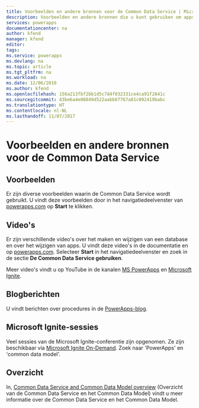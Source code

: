 ```yaml
---
title: Voorbeelden en andere bronnen voor de Common Data Service | Microsoft Docs
description: Voorbeelden en andere bronnen die u kunt gebruiken om apps te maken.
services: powerapps
documentationcenter: na
author: kfend
manager: kfend
editor: 
tags: 
ms.service: powerapps
ms.devlang: na
ms.topic: article
ms.tgt_pltfrm: na
ms.workload: na
ms.date: 12/06/2016
ms.author: kfend
ms.openlocfilehash: 156a213fbf2bb1d5c7d4f032331ce4ca91f2641c
ms.sourcegitcommit: 43be6a4e08849d522aabb6f767a81c092419babc
ms.translationtype: HT
ms.contentlocale: nl-NL
ms.lasthandoff: 11/07/2017
---
```

# <a name="samples-and-other-resources--for-the-common-data-service"></a>Voorbeelden en andere bronnen voor de Common Data Service
## <a name="samples"></a>Voorbeelden
Er zijn diverse voorbeelden waarin de Common Data Service wordt gebruikt. U vindt deze voorbeelden door in het navigatiedeelvenster van [powerapps.com](https://web.powerapps.com) op **Start** te klikken.

## <a name="videos"></a>Video's
Er zijn verschillende video's over het maken en wijzigen van een database en over het wijzigen van apps. U vindt deze video's in de documentatie en op [powerapps.com](https://web.powerapps.com). Selecteer **Start** in het navigatiedeelvenster en zoek in de sectie **De Common Data Service gebruiken**.

Meer video's vindt u op YouTube in de kanalen [MS PowerApps](https://www.youtube.com/channel/UCGfWR2ekfRFckLjev6eQYLg) en [Microsoft Ignite](https://www.youtube.com/channel/UCrhJmfAGQ5K81XQ8_od1iTg).

## <a name="blog-posts"></a>Blogberichten
U vindt berichten over procedures in de [PowerApps-blog](https://powerapps.microsoft.com/blog/).

## <a name="microsoft-ignite-sessions"></a>Microsoft Ignite-sessies
Veel sessies van de Microsoft Ignite-conferentie zijn opgenomen. Ze zijn beschikbaar via [Microsoft Ignite On-Demand](https://myignite.microsoft.com/videos). Zoek naar 'PowerApps' en 'common data model'.

## <a name="overview"></a>Overzicht
In, [Common Data Service and Common Data Model overview](https://docs.microsoft.com/en-us/common-data-service/entity-reference/security-model) (Overzicht van de Common Data Service en het Common Data Model) vindt u meer informatie over de Common Data Service en het Common Data Model.

